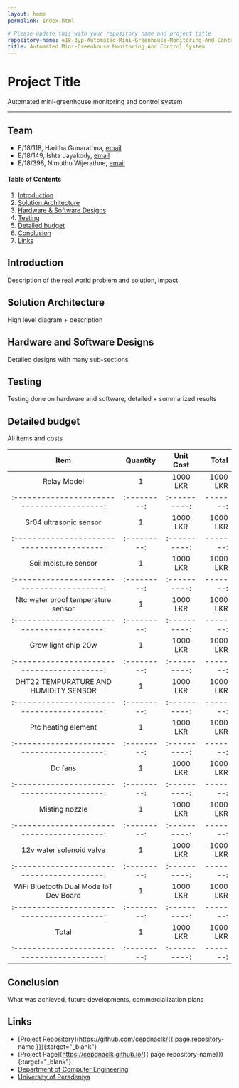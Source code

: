 ```yaml
---
layout: home
permalink: index.html

# Please update this with your repository name and project title
repository-name: e18-3yp-Automated-Mini-Greenhouse-Monitoring-And-Control-System
title: Automated Mini-Greenhouse Monitoring And Control System
---
```


[comment]: # "This is the standard layout for the project, but you can clean this and use your own template"

# Project Title
Automated mini-greenhouse monitoring and control system

---

## Team
-  E/18/118, Haritha Gunarathna, [email](mailto:e18118@email.com)
-  E/18/149, Ishta Jayakody, [email](mailto:e18149@email.com)
-  E/18/398, Nimuthu Wijerathne, [email](mailto:e18398@email.com)

<!-- Image (photo/drawing of the final hardware) should be here -->

<!-- This is a sample image, to show how to add images to your page. To learn more options, please refer [this](https://projects.ce.pdn.ac.lk/docs/faq/how-to-add-an-image/) -->

<!-- ![Sample Image](./images/sample.png) -->

#### Table of Contents
1. [Introduction](#introduction)
2. [Solution Architecture](#solution-architecture )
3. [Hardware & Software Designs](#hardware-and-software-designs)
4. [Testing](#testing)
5. [Detailed budget](#detailed-budget)
6. [Conclusion](#conclusion)
7. [Links](#links)

## Introduction

Description of the real world problem and solution, impact


## Solution Architecture

High level diagram + description

## Hardware and Software Designs

Detailed designs with many sub-sections

## Testing

Testing done on hardware and software, detailed + summarized results

## Detailed budget

All items and costs

| Item                                     | Quantity  | Unit Cost  | Total  |
|:----------------------------------------:|:---------:|:----------:|-------:|
| Relay Model                              | 1         | 1000 LKR   |1000 LKR|
|:----------------------------------------:|:---------:|:----------:|-------:|
| Sr04 ultrasonic sensor                   | 1         | 1000 LKR   |1000 LKR|
|:----------------------------------------:|:---------:|:----------:|-------:|
| Soil moisture sensor                     | 1         | 1000 LKR   |1000 LKR|
|:----------------------------------------:|:---------:|:----------:|-------:|
| Ntc water proof temperature sensor       | 1         | 1000 LKR   |1000 LKR|
|:----------------------------------------:|:---------:|:----------:|-------:|
| Grow light chip 20w                      | 1         | 1000 LKR   |1000 LKR|
|:----------------------------------------:|:---------:|:----------:|-------:|
| DHT22 TEMPURATURE AND HUMIDITY SENSOR    | 1         | 1000 LKR   |1000 LKR|
|:----------------------------------------:|:---------:|:----------:|-------:|
| Ptc heating element                      | 1         | 1000 LKR   |1000 LKR|
|:----------------------------------------:|:---------:|:----------:|-------:|
| Dc fans                                  | 1         | 1000 LKR   |1000 LKR|
|:----------------------------------------:|:---------:|:----------:|-------:|
| Misting nozzle                           | 1         | 1000 LKR   |1000 LKR|
|:----------------------------------------:|:---------:|:----------:|-------:|
| 12v water solenoid valve                 | 1         | 1000 LKR   |1000 LKR|
|:----------------------------------------:|:---------:|:----------:|-------:|
| WiFi Bluetooth Dual Mode IoT Dev Board   | 1         | 1000 LKR   |1000 LKR|
|:----------------------------------------:|:---------:|:----------:|-------:|
| Total                                    | 1         | 1000 LKR   |1000 LKR|
|:----------------------------------------:|:---------:|:----------:|-------:|


## Conclusion

What was achieved, future developments, commercialization plans

## Links

- [Project Repository](https://github.com/cepdnaclk/{{ page.repository-name }}){:target="_blank"}
- [Project Page](https://cepdnaclk.github.io/{{ page.repository-name}}){:target="_blank"}
- [Department of Computer Engineering](http://www.ce.pdn.ac.lk/)
- [University of Peradeniya](https://eng.pdn.ac.lk/)

[//]: # (Please refer this to learn more about Markdown syntax)
[//]: # (https://github.com/adam-p/markdown-here/wiki/Markdown-Cheatsheet)
